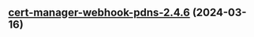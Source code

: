 

## [cert-manager-webhook-pdns-2.4.6](https://github.com/cyr-ius/truenas-charts/compare/cert-manager-webhook-pdns-2.4.5...cert-manager-webhook-pdns-2.4.6) (2024-03-16)

